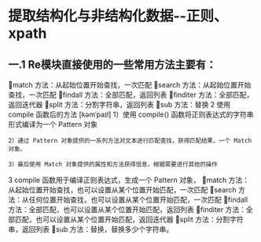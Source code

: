 # 提取结构化与非结构化数据--正则、xpath
## 一.1 Re模块直接使用的一些常用方法主要有：
  match 方法：从起始位置开始查找，一次匹配
  search 方法：从起始位置开始查找，一次匹配
  findall 方法：全部匹配，返回列表
  finditer 方法：全部匹配，返回迭代器
  split 方法：分割字符串，返回列表
  sub 方法：替换
  2 使用compile 函数后的方法
    [kəmˈpaɪl] 
    1）使用 compile() 函数将正则表达式的字符串形式编译为一个 Pattern 对象

    2）通过 Pattern 对象提供的一系列方法对文本进行匹配查找，获得匹配结果，一个 Match 对象。

    3）最后使用 Match 对象提供的属性和方法获得信息，根据需要进行其他的操作
  3 compile 函数用于编译正则表达式，生成一个 Pattern 对象，
    match 方法：从起始位置开始查找，也可以设置从某个位置开始匹配，一次匹配
    search 方法：从任何位置开始查找，也可以设置从某个位置开始匹配，一次匹配
    findall 方法：全部匹配，也可以设置从某个位置开始匹配，返回列表
    finditer 方法：全部匹配，也可以设置从某个位置开始匹配，返回迭代器
    split 方法：分割字符串，返回列表
    sub 方法：替换，替换多少个字符串。
